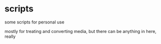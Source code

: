 # scripts
some scripts for personal use

mostly for treating and converting media, but there can be anything in here, really
